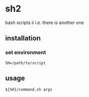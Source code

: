# sh2
bash scripts ii i.e. there is another one

## installation

### set environment

```
SH=/path/to/script
```

## usage

```
${SH}/command.sh args
```
